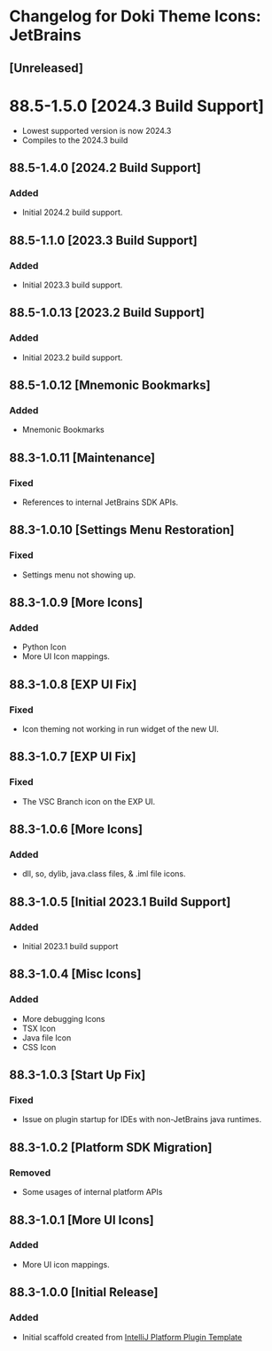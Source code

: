 <!-- Keep a Changelog guide -> https://keepachangelog.com -->

# Changelog for Doki Theme Icons: JetBrains

## [Unreleased]

#  88.5-1.5.0 [2024.3 Build Support]

- Lowest supported version is now 2024.3
- Compiles to the 2024.3 build

## 88.5-1.4.0 [2024.2 Build Support]

### Added
- Initial 2024.2 build support.

## 88.5-1.1.0 [2023.3 Build Support]

### Added
- Initial 2023.3 build support.

## 88.5-1.0.13 [2023.2 Build Support]

### Added
- Initial 2023.2 build support.

## 88.5-1.0.12 [Mnemonic Bookmarks]

### Added
- Mnemonic Bookmarks

## 88.3-1.0.11 [Maintenance]

### Fixed

- References to internal JetBrains SDK APIs. 

## 88.3-1.0.10 [Settings Menu Restoration]

### Fixed

- Settings menu not showing up.

## 88.3-1.0.9 [More Icons]

### Added
- Python Icon
- More UI Icon mappings.


## 88.3-1.0.8 [EXP UI Fix]

### Fixed

- Icon theming not working in run widget of the new UI.

## 88.3-1.0.7 [EXP UI Fix]

### Fixed

- The VSC Branch icon on the EXP UI.

## 88.3-1.0.6 [More Icons]

### Added

- dll, so, dylib, java.class files, & .iml file icons.

## 88.3-1.0.5 [Initial 2023.1 Build Support]

### Added

- Initial 2023.1 build support

## 88.3-1.0.4 [Misc Icons]

### Added
- More debugging Icons
- TSX Icon
- Java file Icon
- CSS Icon

## 88.3-1.0.3 [Start Up Fix]

### Fixed
- Issue on plugin startup for IDEs with non-JetBrains java runtimes.

## 88.3-1.0.2 [Platform SDK Migration]

### Removed
- Some usages of internal platform APIs 

## 88.3-1.0.1 [More UI Icons]

### Added
- More UI icon mappings.

## 88.3-1.0.0 [Initial Release]

### Added
- Initial scaffold created from [IntelliJ Platform Plugin Template](https://github.com/JetBrains/intellij-platform-plugin-template)
